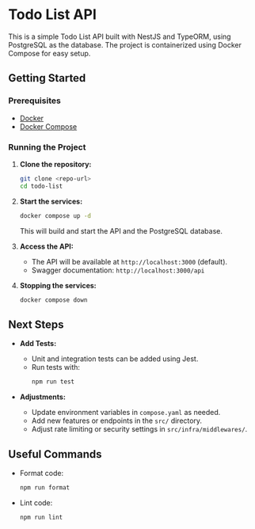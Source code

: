# Todo List API

This is a simple Todo List API built with NestJS and TypeORM, using PostgreSQL as the database. The project is containerized using Docker Compose for easy setup.

## Getting Started

### Prerequisites
- [Docker](https://www.docker.com/get-started)
- [Docker Compose](https://docs.docker.com/compose/)

### Running the Project

1. **Clone the repository:**
   ```sh
   git clone <repo-url>
   cd todo-list
   ```

2. **Start the services:**
   ```sh
   docker compose up -d
   ```
   This will build and start the API and the PostgreSQL database.

3. **Access the API:**
   - The API will be available at `http://localhost:3000` (default).
   - Swagger documentation: `http://localhost:3000/api`

4. **Stopping the services:**
   ```sh
   docker compose down
   ```

## Next Steps

- **Add Tests:**
  - Unit and integration tests can be added using Jest.
  - Run tests with:
    ```sh
    npm run test
    ```

- **Adjustments:**
  - Update environment variables in `compose.yaml` as needed.
  - Add new features or endpoints in the `src/` directory.
  - Adjust rate limiting or security settings in `src/infra/middlewares/`.

## Useful Commands

- Format code:
  ```sh
  npm run format
  ```
- Lint code:
  ```sh
  npm run lint
  ```
